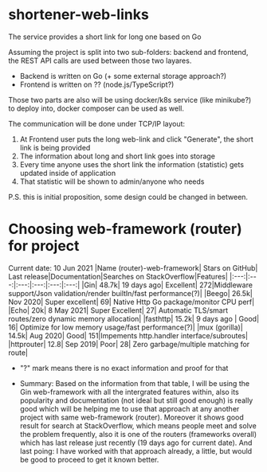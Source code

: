 # shortener-web-links
The service provides a short link for long one based on Go

Assuming the project is split into two sub-folders: backend and frontend, the REST API calls are used between those two layares.

- Backend is written on Go (+ some external storage approach?)
- Frontend is written on ?? (node.js/TypeScript?)

Those two parts are also will be using docker/k8s service (like minikube?) to deploy into, docker composer can be used as well.

The communication will be done under TCP/IP layout:
1. At Frontend user puts the long web-link and click "Generate", the short link is being provided
2. The information about long and short link goes into storage
3. Every time anyone uses the short link the information (statistic) gets updated inside of application
4. That statistic will be shown to admin/anyone who needs

P.S. this is initial proposition, some design could be changed in between.

# Choosing web-framework (router) for project
Current date: 10 Jun 2021
|Name (router)-web-framework| Stars on GitHub| Last release|Documentation|Searches on StackOverflow|Features|
|:---:|:---:|:---:|:---:|:---:|:---:|
|Gin|	    48.7k|	19 days ago|	    Excellent|	        272|Middleware support/Json validation/render builtIn/fast performance(?)|
|Beego|	    26.5k|	Nov 2020|	        Super excellent|	69|	Native Http Go package/monitor CPU perf|
|Echo|	    20k|	8 May 2021|	        Super  Excellent|	27|	Automatic TLS/smart routes/zero dynamic memory allocation|
|fasthttp|	15.2k|	9 days ago	|       Good|               16|	Optimize for low memory usage/fast performance(?)|
|mux (gorilla)|	14.5k|	Aug 2020|	    Good|	            151|Impements http.handler interface/subroutes|
|httprouter|	12.8|	Sep 2019|	    Poor|	            28| Zero garbage/multiple matching for route|

- "?" mark means there is no exact information and proof for that 
* Summary: Based on the information from that table, I will be using the Gin web-framework with all the intergrated features within, also its popularity and documentation (not ideal but still good enough) is really good which will be helping me to use that approach at any another project with same web-framework (router). Moreover it shows good result for search at StackOverflow, which means people meet and solve the problem frequently, also it is one of the routers (frameworks overall) which has last release just recently (19 days ago for current date). And last poing: I have worked with that approach already, a little, but would be good to proceed to get it known better.
